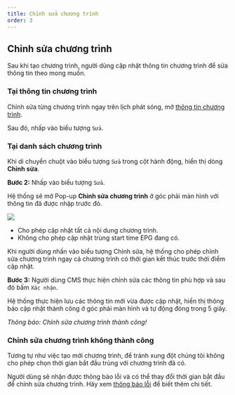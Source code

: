 ```yaml
---
title: Chỉnh sửa chương trình
order: 3
---
```

## Chỉnh sửa chương trình
Sau khi tạo chương trình, người dùng cập nhật thông tin chương trình để sửa thông tin theo mong muốn.

### Tại thông tin chương trình
Chỉnh sửa từng chương trình ngay trên lịch phát sóng, mở [thông tin chương trình](./2.2-epg-list#xem-thông-tin-từng-chương-trình).

Sau đó, nhấp vào biểu tượng `Sửa`.
### Tại danh sách chương trình
Khi di chuyển chuột vào biểu tượng `Sửa` trong cột hành động, hiển thị dòng **Chỉnh sửa**.

**Bước 2:** Nhấp vào biểu tượng `Sửa`.

Hệ thống sẽ mở Pop-up **Chỉnh sửa chương trình** ở góc phải màn hình với thông tin đã được nhập trước đó. 

![](/images/lrm/pop-up/update-epg.png)

- Cho phép cập nhật tất cả nội dung chương trình.
- Không cho phép cập nhật trùng start time EPG đang có.

Khi người dùng nhấn vào biểu tượng Chỉnh sửa, hệ thống cho phép chỉnh sửa chương trình ngay cả chương trình có thời gian kết thúc trước thời điểm cập nhật.

**Bước 3:** Người dùng CMS thực hiện chỉnh sửa các thông tin phù hợp và sau đó bấm `Xác nhận`.

Hệ thống thực hiện lưu các thông tin mới vừa được cập nhật, hiển thị thông báo cập nhật thành công ở góc phải màn hình và tự động đóng trong 5 giây.
 
  <!-- ![]() -->

 *Thông báo: Chỉnh sửa chương trình thành công!*

### Chỉnh sửa chương trình không thành công
Tương tự như việc tạo mới chương trình, để tránh xung đột chúng tôi không cho phép chọn thời gian bắt đầu trùng với chương trình đã có.

Người dùng sẽ nhận được thông báo lỗi và có thể thay đổi thời gian bắt đầu để chỉnh sửa chương trình. Hãy xem [thông báo lỗi](./2.1-create-epg#tạo-mới-chương-trình-không-thành-công) để biết thêm chi tiết.